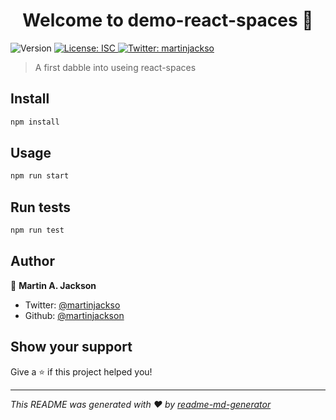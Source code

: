 <h1 align="center">Welcome to demo-react-spaces 👋</h1>
<p>
  <img alt="Version" src="https://img.shields.io/badge/version-0.1.0-blue.svg?cacheSeconds=2592000" />
  <a href="#" target="_blank">
    <img alt="License: ISC" src="https://img.shields.io/badge/License-ISC-yellow.svg" />
  </a>
  <a href="https://twitter.com/martinjackso" target="_blank">
    <img alt="Twitter: martinjackso" src="https://img.shields.io/twitter/follow/martinjackso.svg?style=social" />
  </a>
</p>

> A first dabble into useing react-spaces

## Install

```sh
npm install
```

## Usage

```sh
npm run start
```

## Run tests

```sh
npm run test
```

## Author

👤 **Martin A. Jackson**

* Twitter: [@martinjackso](https://twitter.com/martinjackso)
* Github: [@martinjackson](https://github.com/martinjackson)

## Show your support

Give a ⭐️ if this project helped you!

***
_This README was generated with ❤️ by [readme-md-generator](https://github.com/kefranabg/readme-md-generator)_